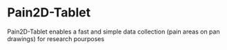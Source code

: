 # Pain2D-Tablet
Pain2D-Tablet enables a fast and simple data collection (pain areas on pan drawings) for research pourposes
